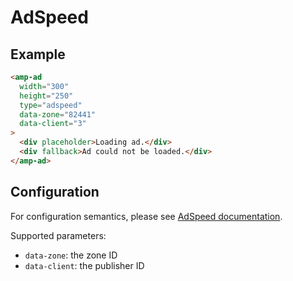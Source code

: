 <!---
Copyright 2017 The AMP HTML Authors. All Rights Reserved.

Licensed under the Apache License, Version 2.0 (the "License");
you may not use this file except in compliance with the License.
You may obtain a copy of the License at

      http://www.apache.org/licenses/LICENSE-2.0

Unless required by applicable law or agreed to in writing, software
distributed under the License is distributed on an "AS-IS" BASIS,
WITHOUT WARRANTIES OR CONDITIONS OF ANY KIND, either express or implied.
See the License for the specific language governing permissions and
limitations under the License.
-->

# AdSpeed

## Example

```html
<amp-ad
  width="300"
  height="250"
  type="adspeed"
  data-zone="82441"
  data-client="3"
>
  <div placeholder>Loading ad.</div>
  <div fallback>Ad could not be loaded.</div>
</amp-ad>
```

## Configuration

For configuration semantics, please see
[AdSpeed documentation](https://www.adspeed.com/Knowledges/1950/Ad-Tag/Accelerated-Mobile-Pages-Project-AMP-Ad.html).

Supported parameters:

- `data-zone`: the zone ID
- `data-client`: the publisher ID
